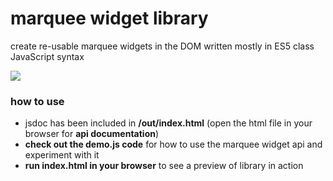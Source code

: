 # marquee widget library

create re-usable marquee widgets in the DOM
written mostly in ES5 class JavaScript syntax

![](WidgetGif.gif)

### how to use

- jsdoc has been included in **/out/index.html** (open the html file in your browser for **api documentation**)
- **check out the demo.js code** for how to use the marquee widget api and experiment with it
- **run index.html in your browser** to see a preview of library in action
